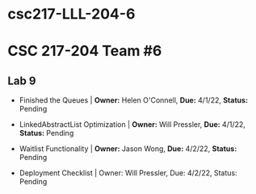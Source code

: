# csc217-LLL-204-6

# CSC 217-204 Team #6

## Lab 9

- Finished the Queues | **Owner:** Helen O'Connell, **Due:** 4/1/22, **Status:** Pending

- LinkedAbstractList Optimization | **Owner:** Will Pressler, **Due:** 4/1/22, **Status:** Pending

- Waitlist Functionality | **Owner:** Jason Wong, **Due:** 4/2/22, **Status:** Pending

- Deployment Checklist | Owner: Will Pressler, Due: 4/2/22, Status: Pending
